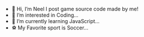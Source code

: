 - 👋 Hi, I’m Neel I post game source code made by me!
- 👀 I’m interested in Coding...
- 🌱 I’m currently learning JavaScript...
- ⚽️ My Favorite sport is Soccer...
<!--- Hey also this is a test account I'm doing this for Beta-Testing on different Operating System's
---!>
